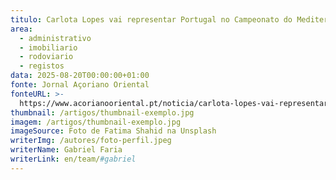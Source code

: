 ```yaml
---
titulo: Carlota Lopes vai representar Portugal no Campeonato do Mediterrâneo
area:
  - administrativo
  - imobiliario
  - rodoviario
  - registos
data: 2025-08-20T00:00:00+01:00
fonte: Jornal Açoriano Oriental
fonteURL: >-
  https://www.acorianooriental.pt/noticia/carlota-lopes-vai-representar-portugal-no-campeonato-do-mediterraneo-370715
thumbnail: /artigos/thumbnail-exemplo.jpg
imagem: /artigos/thumbnail-exemplo.jpg
imageSource: Foto de Fatima Shahid na Unsplash
writerImg: /autores/foto-perfil.jpeg
writerName: Gabriel Faria
writerLink: en/team/#gabriel
---
```

